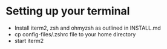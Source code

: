 # Setting up your terminal

- Install iterm2, zsh and ohmyzsh as outlined in INSTALL.md
- cp config-files/.zshrc file to your home directory
- start iterm2
